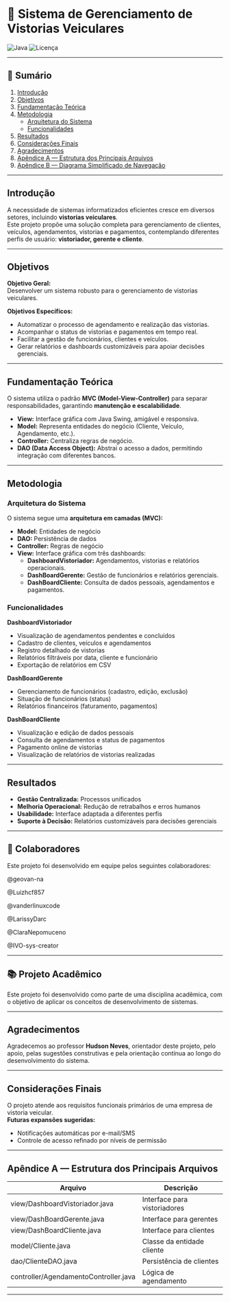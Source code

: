 # 🚗 Sistema de Gerenciamento de Vistorias Veiculares

![Java](https://img.shields.io/badge/Java-17-blue)
![Licença](https://img.shields.io/badge/Licença-MIT-green)

---

## 📑 Sumário

1. [Introdução](#introdução)  
2. [Objetivos](#objetivos)  
3. [Fundamentação Teórica](#fundamentação-teórica)  
4. [Metodologia](#metodologia)  
   - [Arquitetura do Sistema](#arquitetura-do-sistema)  
   - [Funcionalidades](#funcionalidades)  
5. [Resultados](#resultados)  
6. [Considerações Finais](#considerações-finais)  
7. [Agradecimentos](#agradecimentos)  
8. [Apêndice A — Estrutura dos Principais Arquivos](#apêndice-a-—-estrutura-dos-principais-arquivos)  
9. [Apêndice B — Diagrama Simplificado de Navegação](#apêndice-b-—-diagrama-simplificado-de-navegação)  

---

## Introdução

A necessidade de sistemas informatizados eficientes cresce em diversos setores, incluindo **vistorias veiculares**.  
Este projeto propõe uma solução completa para gerenciamento de clientes, veículos, agendamentos, vistorias e pagamentos, contemplando diferentes perfis de usuário: **vistoriador, gerente e cliente**.

---

## Objetivos

**Objetivo Geral:**  
Desenvolver um sistema robusto para o gerenciamento de vistorias veiculares.  

**Objetivos Específicos:**  
- Automatizar o processo de agendamento e realização das vistorias.  
- Acompanhar o status de vistorias e pagamentos em tempo real.  
- Facilitar a gestão de funcionários, clientes e veículos.  
- Gerar relatórios e dashboards customizáveis para apoiar decisões gerenciais.

---

## Fundamentação Teórica

O sistema utiliza o padrão **MVC (Model-View-Controller)** para separar responsabilidades, garantindo **manutenção e escalabilidade**.  
- **View:** Interface gráfica com Java Swing, amigável e responsiva.  
- **Model:** Representa entidades do negócio (Cliente, Veículo, Agendamento, etc.).  
- **Controller:** Centraliza regras de negócio.  
- **DAO (Data Access Object):** Abstrai o acesso a dados, permitindo integração com diferentes bancos.

---

## Metodologia

### Arquitetura do Sistema

O sistema segue uma **arquitetura em camadas (MVC):**  

- **Model:** Entidades de negócio  
- **DAO:** Persistência de dados  
- **Controller:** Regras de negócio  
- **View:** Interface gráfica com três dashboards:  
  - **DashboardVistoriador:** Agendamentos, vistorias e relatórios operacionais.  
  - **DashBoardGerente:** Gestão de funcionários e relatórios gerenciais.  
  - **DashBoardCliente:** Consulta de dados pessoais, agendamentos e pagamentos.

### Funcionalidades

**DashboardVistoriador**  
- Visualização de agendamentos pendentes e concluídos  
- Cadastro de clientes, veículos e agendamentos  
- Registro detalhado de vistorias  
- Relatórios filtráveis por data, cliente e funcionário  
- Exportação de relatórios em CSV  

**DashBoardGerente**  
- Gerenciamento de funcionários (cadastro, edição, exclusão)  
- Situação de funcionários (status)  
- Relatórios financeiros (faturamento, pagamentos)  

**DashBoardCliente**  
- Visualização e edição de dados pessoais  
- Consulta de agendamentos e status de pagamentos  
- Pagamento online de vistorias  
- Visualização de relatórios de vistorias realizadas

---

## Resultados

- **Gestão Centralizada:** Processos unificados  
- **Melhoria Operacional:** Redução de retrabalhos e erros humanos  
- **Usabilidade:** Interface adaptada a diferentes perfis  
- **Suporte à Decisão:** Relatórios customizáveis para decisões gerenciais

---
## 👥 Colaboradores
Este projeto foi desenvolvido em equipe pelos seguintes colaboradores:

@geovan-na

@Luizhcf857

@vanderlinuxcode

@LarissyDarc

@ClaraNepomuceno

@IVO-sys-creator

---

##  📚 Projeto Acadêmico
Este projeto foi desenvolvido como parte de uma disciplina acadêmica, com o objetivo de aplicar os conceitos de desenvolvimento de sistemas.

---
## Agradecimentos


Agradecemos ao professor **Hudson Neves**, orientador deste projeto, pelo apoio, pelas sugestões construtivas e pela orientação contínua ao longo do desenvolvimento do sistema.

---

## Considerações Finais

O projeto atende aos requisitos funcionais primários de uma empresa de vistoria veicular.  
**Futuras expansões sugeridas:**  
- Notificações automáticas por e-mail/SMS  
- Controle de acesso refinado por níveis de permissão

---

## Apêndice A — Estrutura dos Principais Arquivos

| Arquivo | Descrição |
|---------|-----------|
| view/DashboardVistoriador.java | Interface para vistoriadores |
| view/DashBoardGerente.java | Interface para gerentes |
| view/DashBoardCliente.java | Interface para clientes |
| model/Cliente.java | Classe da entidade cliente |
| dao/ClienteDAO.java | Persistência de clientes |
| controller/AgendamentoController.java | Lógica de agendamento |

---


